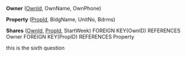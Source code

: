 **Owner** (<u>OwnId</u>, OwnName, OwnPhone)

**Property** (<u>PropId</u>, BldgName, UnitNo, Bdrms)

**Shares** (<u>OwnId</u>, <u>PropId</u>, StartWeek)
FOREIGN KEY(OwnID) REFERENCES Owner
FOREIGN KEY(PropID) REFERENCES Property

this is the sixth question
